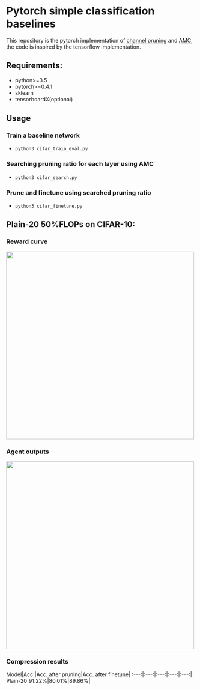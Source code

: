 # Pytorch simple classification baselines

This repository is the pytorch implementation of [channel pruning](https://arxiv.org/abs/1707.06168) and [AMC](https://arxiv.org/pdf/1802.03494.pdf), the code is inspired by the tensorflow implementation.      

 
## Requirements:
- python>=3.5
- pytorch>=0.4.1
- sklearn
- tensorboardX(optional)

## Usage 

### Train a baseline network
* ```python3 cifar_train_eval.py```

### Searching pruning ratio for each layer using AMC 
* ```python3 cifar_search.py```

### Prune and finetune using searched pruning ratio 
* ```python3 cifar_finetune.py```

## Plain-20 50%FLOPs on CIFAR-10:

### Reward curve
<img src="https://github.com/zzzxxxttt/pytorch_AMC/blob/master/figs/plain20_search.png" width="500" />

### Agent outputs
<img src="https://github.com/zzzxxxttt/pytorch_AMC/blob/master/figs/plain20_agent_outputs.png" width="500" />

### Compression results
Model|Acc.|Acc. after pruning|Acc. after finetune|
:---:|:---:|:---:|:---:|:---:|
Plain-20|91.22%|80.01%|89.86%|

